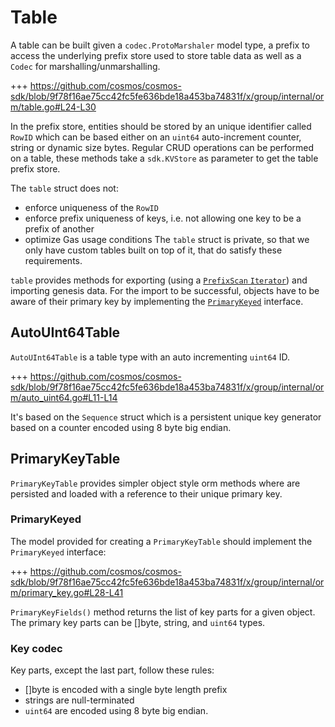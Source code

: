 # Table

A table can be built given a `codec.ProtoMarshaler` model type, a prefix to access the underlying prefix store used to
store table data as well as a `Codec` for marshalling/unmarshalling.

+++ https://github.com/cosmos/cosmos-sdk/blob/9f78f16ae75cc42fc5fe636bde18a453ba74831f/x/group/internal/orm/table.go#L24-L30

In the prefix store, entities should be stored by an unique identifier called `RowID` which can be based either on
an `uint64` auto-increment counter, string or dynamic size bytes. Regular CRUD operations can be performed on a table,
these methods take a `sdk.KVStore` as parameter to get the table prefix store.

The `table` struct does not:

- enforce uniqueness of the `RowID`
- enforce prefix uniqueness of keys, i.e. not allowing one key to be a prefix of another
- optimize Gas usage conditions The `table` struct is private, so that we only have custom tables built on top of it,
  that do satisfy these requirements.

`table` provides methods for exporting (using a [`PrefixScan` `Iterator`](03_iterator_pagination.md#iterator)) and
importing genesis data. For the import to be successful, objects have to be aware of their primary key by implementing
the [`PrimaryKeyed`](#primarykeyed) interface.

## AutoUInt64Table

`AutoUInt64Table` is a table type with an auto incrementing `uint64` ID.

+++ https://github.com/cosmos/cosmos-sdk/blob/9f78f16ae75cc42fc5fe636bde18a453ba74831f/x/group/internal/orm/auto_uint64.go#L11-L14

It's based on the `Sequence` struct which is a persistent unique key generator based on a counter encoded using 8 byte
big endian.

## PrimaryKeyTable

`PrimaryKeyTable` provides simpler object style orm methods where are persisted and loaded with a reference to their
unique primary key.

### PrimaryKeyed

The model provided for creating a `PrimaryKeyTable` should implement the `PrimaryKeyed` interface:

+++ https://github.com/cosmos/cosmos-sdk/blob/9f78f16ae75cc42fc5fe636bde18a453ba74831f/x/group/internal/orm/primary_key.go#L28-L41

`PrimaryKeyFields()` method returns the list of key parts for a given object. The primary key parts can be []byte,
string, and `uint64` types.

### Key codec

Key parts, except the last part, follow these rules:

- []byte is encoded with a single byte length prefix
- strings are null-terminated
- `uint64` are encoded using 8 byte big endian.
